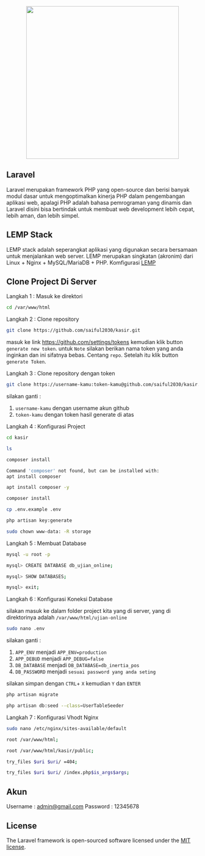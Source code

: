<p align="center"><a href="https://laravel.com" target="_blank"><img src="https://raw.githubusercontent.com/laravel/art/master/logo-lockup/5%20SVG/2%20CMYK/1%20Full%20Color/laravel-logolockup-cmyk-red.svg" width="400"></a></p>


## Laravel

Laravel merupakan framework PHP yang open-source dan berisi banyak modul dasar untuk mengoptimalkan kinerja PHP dalam pengembangan aplikasi web, apalagi PHP adalah bahasa pemrograman yang dinamis dan Laravel disini bisa bertindak untuk membuat web development lebih cepat, lebih aman, dan lebih simpel.

## LEMP Stack
LEMP stack adalah seperangkat aplikasi yang digunakan secara bersamaan untuk menjalankan web server. LEMP merupakan singkatan (akronim) dari Linux + Nginx + MySQL/MariaDB + PHP.
Komfigurasi [LEMP](https://github.com/saiful2030/LEMP)


## Clone Project Di Server

Langkah 1 : Masuk ke direktori

```sh
cd /var/www/html
```
Langkah 2 : Clone repository

```sh
git clone https://github.com/saiful2030/kasir.git
```
masuk ke link https://github.com/settings/tokens 
kemudian klik button `generate new token`.
untuk `Note` silakan berikan nama token yang anda inginkan dan ini sifatnya bebas. Centang `repo`. Setelah itu klik button `generate Token`.

Langkah 3 : Clone repository dengan token

```sh
git clone https://username-kamu:token-kamu@github.com/saiful2030/kasir.git
```
silakan ganti :
1. `username-kamu` dengan username akun github
2. `token-kamu` dengan token hasil generate di atas

Langkah 4 : Konfigurasi Project

```sh
cd kasir
```
```sh
ls
```
```sh
composer install
```
```sh
Command 'composer' not found, but can be installed with:
apt install composer
```
```sh
apt install composer -y
```
```sh
composer install
```
```sh
cp .env.example .env
```
```sh
php artisan key:generate
```
```sh
sudo chown www-data: -R storage
```

Langkah 5 : Membuat Database

```sh
mysql -u root -p
```
```sh
mysql> CREATE DATABASE db_ujian_online;
```
```sh
mysql> SHOW DATABASES;
```
```sh
mysql> exit;
```
Langkah 6 : Konfigurasi Koneksi Database

silakan masuk ke dalam folder project kita yang di server, yang di direktorinya adalah `/var/www/html/ujian-online`
```sh
sudo nano .env
```
silakan ganti :
1. `APP_ENV` menjadi `APP_ENV=production`
2. `APP_DEBUD` menjadi `APP_DEBUG=false`
3. `DB_DATABASE` menjadi `DB_DATABASE=db_inertia_pos`
4. `DB_PASSWORD` menjadi `sesuai password yang anda seting`

silakan simpan dengan `CTRL`+ `X` kemudian `Y` dan `ENTER`

```sh
php artisan migrate
```
```sh
php artisan db:seed --class=UserTableSeeder
```
Langkah 7 : Konfigurasi Vhodt Nginx

```sh
sudo nano /etc/nginx/sites-available/default
```
```sh
root /var/www/html;
```
```sh
root /var/www/html/kasir/public;
```
```sh
try_files $uri $uri/ =404;
```
```sh
try_files $uri $uri/ /index.php$is_args$args;
```

## Akun
Username : admin@gmail.com
Password : 12345678

## License

The Laravel framework is open-sourced software licensed under the [MIT license](https://opensource.org/licenses/MIT).
